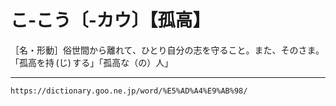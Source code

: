 # こ‐こう〔‐カウ〕【孤高】

［名・形動］俗世間から離れて、ひとり自分の志を守ること。また、そのさま。「孤高を持 (じ) する」「孤高な（の）人」

---
`https://dictionary.goo.ne.jp/word/%E5%AD%A4%E9%AB%98/`